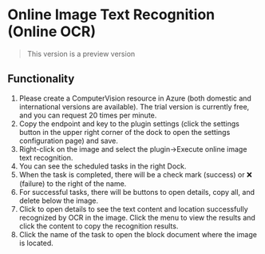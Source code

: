 # Online Image Text Recognition (Online OCR)

> This version is a preview version

## Functionality

1. Please create a ComputerVision resource in Azure (both domestic and international versions are available). The trial version is currently free, and you can request 20 times per minute.
2. Copy the endpoint and key to the plugin settings (click the settings button in the upper right corner of the dock to open the settings configuration page) and save.
3. Right-click on the image and select the plugin->Execute online image text recognition.
4. You can see the scheduled tasks in the right Dock.
5. When the task is completed, there will be a check mark (success) or ❌ (failure) to the right of the name.
6. For successful tasks, there will be buttons to open details, copy all, and delete below the image.
7. Click to open details to see the text content and location successfully recognized by OCR in the image. Click the menu to view the results and click the content to copy the recognition results.
8. Click the name of the task to open the block document where the image is located.

